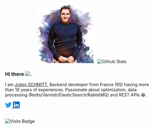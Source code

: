 
<div align="center">
  <img src="https://raw.githubusercontent.com/noweh/noweh/master/img/drawing.jpg" alt="Julien SCHMITT" height="195"/>  
  <img src="https://github-readme-stats.vercel.app/api?username=noweh&show_icons=true&theme=graywhite" alt="Github Stats" />
</div>
  

### Hi there <img src="https://media.giphy.com/media/hvRJCLFzcasrR4ia7z/giphy.gif" width="25px">.
I am [Julien SCHMITT](https://twitter.com/Noweh95), Backend developer from France (95) having more than 1X years of experiences. Passionate about optimization, data processing (Redis/Varnish/ElasticSearch/RabbitMQ) and REST APIs :grin:.

<div align="left">
  <a href="https://twitter.com/Noweh95">
    <img alt="Julien SCHMITT | Twitter" width="22px" src="https://raw.githubusercontent.com/noweh/noweh/master/img/twitter.svg" />
  </a>
  <a href="https://www.linkedin.com/in/jschmitt95/">
    <img alt="Julien's LinkedIN" width="22px" src="https://raw.githubusercontent.com/noweh/noweh/master/img/linkedin.svg" />
  </a>
</div>
<br />

![Visits Badge](https://badges.pufler.dev/visits/noweh/noweh)


<!--
**noweh/noweh** is a ✨ _special_ ✨ repository because its `README.md` (this file) appears on your GitHub profile.

Here are some ideas to get you started:

- 🔭 I’m currently working on ...
- 🌱 I’m currently learning ...
- 👯 I’m looking to collaborate on ...
- 🤔 I’m looking for help with ...
- 💬 Ask me about ...
- 📫 How to reach me: ...
- 😄 Pronouns: ...
- ⚡ Fun fact: ...
-->
